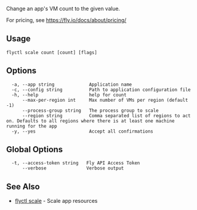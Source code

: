 Change an app's VM count to the given value.

For pricing, see https://fly.io/docs/about/pricing/

## Usage
~~~
flyctl scale count [count] [flags]
~~~

## Options

~~~
  -a, --app string             Application name
  -c, --config string          Path to application configuration file
  -h, --help                   help for count
      --max-per-region int     Max number of VMs per region (default -1)
      --process-group string   The process group to scale
      --region string          Comma separated list of regions to act on. Defaults to all regions where there is at least one machine running for the app
  -y, --yes                    Accept all confirmations
~~~

## Global Options

~~~
  -t, --access-token string   Fly API Access Token
      --verbose               Verbose output
~~~

## See Also

* [flyctl scale](/docs/flyctl/scale/)	 - Scale app resources

